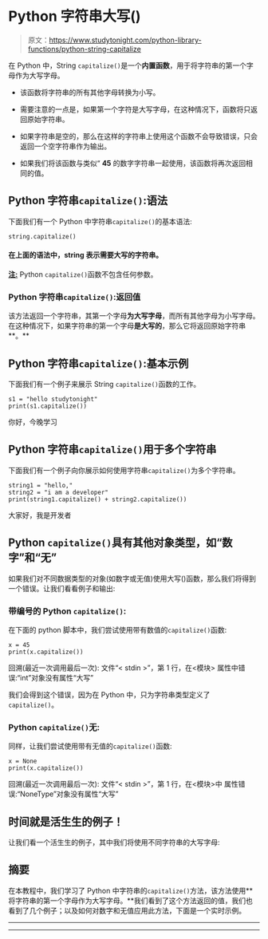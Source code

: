 # Python 字符串大写()

> 原文：<https://www.studytonight.com/python-library-functions/python-string-capitalize>

在 Python 中，String `capitalize()`是一个**内置函数**，用于将字符串的第一个字母作为大写字母。

*   该函数将字符串的所有其他字母转换为小写。

*   需要注意的一点是，如果第一个字符是大写字母，在这种情况下，函数将只返回原始字符串。

*   如果字符串是空的，那么在这样的字符串上使用这个函数不会导致错误，只会返回一个空字符串作为输出。

*   如果我们将该函数与类似“ **45** 的数字字符串一起使用，该函数将再次返回相同的值。

## Python 字符串`capitalize()`:语法

下面我们有一个 Python 中字符串`capitalize()`的基本语法:

```
string.capitalize()
```

#### **在上面的语法中，string 表示需要大写的字符串。**

<u>**注:**</u> Python `capitalize()`函数不包含任何参数。

### Python 字符串`capitalize()`:返回值

该方法返回一个字符串，其第一个字母**为大写字母**，而所有其他字母为小写字母。在这种情况下，如果字符串的第一个字母**是大写的**，那么它将返回原始字符串**。**

## Python 字符串`capitalize()`:基本示例

下面我们有一个例子来展示 String `capitalize()`函数的工作。

```
s1 = "hello studytonight"
print(s1.capitalize())
```

你好，今晚学习

## Python 字符串`capitalize()`用于多个字符串

下面我们有一个例子向你展示如何使用字符串`capitalize()`为多个字符串。

```
string1 = "hello,"
string2 = "i am a developer"
print(string1.capitalize() + string2.capitalize())
```

大家好，我是开发者

## Python `capitalize()`具有其他对象类型，如“数字”和“无”

如果我们对不同数据类型的对象(如数字或无值)使用大写()函数，那么我们将得到一个错误。让我们看看例子和输出:

### 带编号的 Python `capitalize()`:

在下面的 python 脚本中，我们尝试使用带有数值的`capitalize()`函数:

```
x = 45
print(x.capitalize())
```

回溯(最近一次调用最后一次):
文件“< stdin >”，第 1 行，在<模块>
属性中错误:“int”对象没有属性“大写”

我们会得到这个错误，因为在 Python 中，只为字符串类型定义了`capitalize()`。

### Python `capitalize()`无:

同样，让我们尝试使用带有无值的`capitalize()`函数:

```
x = None
print(x.capitalize())
```

回溯(最近一次调用最后一次):
文件“< stdin >”，第 1 行，在<模块>中
属性错误:“NoneType”对象没有属性“大写”

## 时间就是活生生的例子！

让我们看一个活生生的例子，其中我们将使用不同字符串的大写字母:

## 摘要

在本教程中，我们学习了 Python 中字符串的`capitalize()`方法，该方法使用**将字符串的第一个字母作为大写字母。**我们看到了这个方法返回的值，我们也看到了几个例子；以及如何对数字和无值应用此方法，下面是一个实时示例。

* * *

* * *